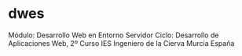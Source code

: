 # dwes
Módulo: Desarrollo Web en Entorno Servidor
Ciclo: Desarrollo de Aplicaciones Web, 2º Curso
IES Ingeniero de la Cierva
Murcia
España
